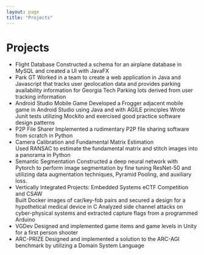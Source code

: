 ```yaml
---
layout: page
title: "Projects"
---
```


# Projects
* Flight Database
Constructed a schema for an airplane database in MySQL and created a UI with JavaFX
* Park GT
Worked in a team to create a web application in Java and Javascript that tracks user geolocation data and provides parking availability information for Georgia Tech Parking lots derived from user tracking information
* Android Studio Mobile Game
Developed a Frogger adjacent mobile game in Android Studio using Java and with AGILE principles
Wrote Junit tests utilizing Mockito and exercised good practice software design patterns
* P2P File Sharer
Implemented a rudimentary P2P file sharing software from scratch in Python
* Camera Calibration and Fundamental Matrix Estimation	
Used RANSAC to estimate the fundamental matrix and stitch images into a panorama in Python
* Semantic Segmentation	
Constructed a deep neural network with Pytorch to perform image segmentation by fine tuning ResNet-50 and utilizing data augmentation techniques, Pyramid Pooling, and auxiliary loss.
* Vertically Integrated Projects: Embedded Systems eCTF Competition and CSAW	
Built Docker images of car/key-fob pairs and secured a design for a hypothetical medical device in C
Analyzed side channel attacks on cyber-physical systems and extracted capture flags from a programmed Arduino
* VGDev	
Designed and implemented game items and game levels in Unity for a first person shooter
* ARC-PRIZE
Designed and implemented a solution to the ARC-AGI benchmark by utilizing a Domain System Language


